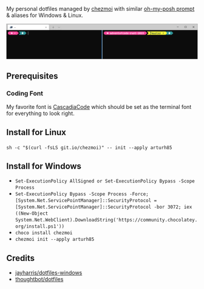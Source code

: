 My personal dotfiles managed by [chezmoi](https://www.chezmoi.io/) with similar [oh-my-posh prompt](https://ohmyposh.dev/docs/linux) & aliases for Windows & Linux.

![Screenshot with Windows Terminal](screenshot.png?raw=true "Screenshot with Windows Terminal")

Prerequisites
-------------

### Coding Font

My favorite font is [CascadiaCode](https://www.nerdfonts.com/font-downloads) which should be set as the terminal font for everything to look right.

Install for Linux
-------------------

`sh -c "$(curl -fsLS git.io/chezmoi)" -- init --apply arturh85`

Install for Windows
-------------------

- `Set-ExecutionPolicy AllSigned or Set-ExecutionPolicy Bypass -Scope Process`
- `Set-ExecutionPolicy Bypass -Scope Process -Force; [System.Net.ServicePointManager]::SecurityProtocol = [System.Net.ServicePointManager]::SecurityProtocol -bor 3072; iex ((New-Object System.Net.WebClient).DownloadString('https://community.chocolatey.org/install.ps1'))`
- `choco install chezmoi`
- `chezmoi init --apply arturh85`

Credits
-------

- [jayharris/dotfiles-windows](https://github.com/jayharris/dotfiles-windows)
- [thoughtbot/dotfiles](https://github.com/thoughtbot/dotfiles)

